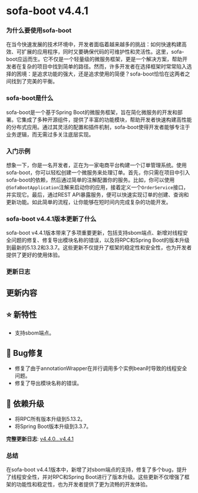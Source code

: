 # sofa-boot v4.4.1
### 为什么要使用sofa-boot

在当今快速发展的技术环境中，开发者面临着越来越多的挑战：如何快速构建高效、可扩展的应用程序，同时又要确保代码的可维护性和灵活性。这里，sofa-boot应运而生。它不仅是一个轻量级的微服务框架，更是一个解决方案，帮助开发者在复杂的项目中找到简单的路径。然而，许多开发者在选择框架时常常陷入选择的困境：是追求功能的强大，还是追求使用的简便？sofa-boot恰恰在这两者之间找到了完美的平衡。

### sofa-boot是什么

sofa-boot是一个基于Spring Boot的微服务框架，旨在简化微服务的开发和部署。它集成了多种开源组件，提供了丰富的功能模块，帮助开发者快速构建高性能的分布式应用。通过其灵活的配置和插件机制，sofa-boot使得开发者能够专注于业务逻辑，而无需过多关注底层实现。

### 入门示例

想象一下，你是一名开发者，正在为一家电商平台构建一个订单管理系统。使用sofa-boot，你可以轻松创建一个微服务来处理订单。首先，你只需在项目中引入sofa-boot的依赖，然后通过简单的注解配置你的服务。比如，你可以使用`@SofaBootApplication`注解来启动你的应用，接着定义一个`OrderService`接口，并实现它。最后，通过REST API暴露服务，便可以快速实现订单的创建、查询和更新功能。如此简单的流程，让你能够在短时间内完成复杂的功能开发。

### sofa-boot v4.4.1版本更新了什么

sofa-boot v4.4.1版本带来了多项重要更新，包括支持sbom端点、新增对线程安全问题的修复、修复导出模块名称的错误，以及将RPC和Spring Boot的版本升级到最新的5.13.2和3.3.7。这些更新不仅提升了框架的稳定性和安全性，也为开发者提供了更好的使用体验。

### 更新日志

## 更新内容
## ⭐️ 新特性
- 支持sbom端点。

## 🐞 Bug修复
- 修复了由于annotationWrapper在并行调用多个实例bean时导致的线程安全问题。
- 修复了导出模块名称的错误。

## 🔨 依赖升级
- 将RPC所有版本升级到5.13.2。
- 将Spring Boot版本升级到3.3.7。

**完整更新日志**: [v4.4.0...v4.4.1](https://github.com/sofastack/sofa-boot/compare/v4.4.0...v4.4.1)

### 总结

在sofa-boot v4.4.1版本中，新增了对sbom端点的支持，修复了多个bug，提升了线程安全性，并对RPC和Spring Boot进行了版本升级。这些更新不仅增强了框架的功能性和稳定性，也为开发者提供了更为流畅的开发体验。